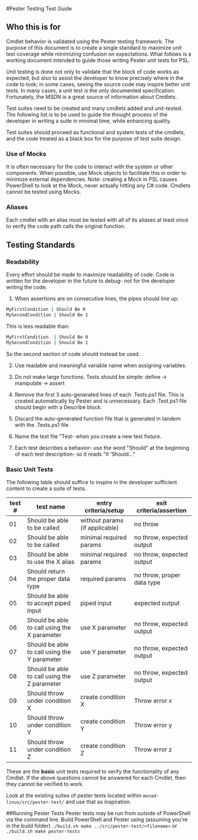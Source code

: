 #Pester Testing Test Guide

## Who this is for

Cmdlet behavior is validated using the Pester testing framework. The purpose of this document is to create a single standard to maximize unit test coverage while minimizing confusion on expectations. What follows is a working document intended to guide those writing Pester unit tests for PSL.   

Unit testing is done not only to validate that the block of code works as expected, but also to assist the developer to know precisely where in the code to look; in some cases, seeing the source code may inspire better unit tests. In many cases, a unit test *is* the only documented specification.  Fortunately, the MSDN is a great source of information about Cmdlets. 

Test suites need to be created and many cmdlets added and unit-tested. The following list is to be used to guide the thought process of the developer in writing a suite in minimal time, while enhancing quality.
 
Test suites should proceed as functional and system tests of the cmdlets, and the code treated as a black box for the purpose of test suite design.


### Use of Mocks
It is often necessary for the code to interact with the system or other components.  When possible, use Mock objects to facilitate this in order to minimize external dependencies.  Note: creating a Mock in PSL causes PowerShell to look at the Mock, never actually hitting any C# code. Cmdlets cannot be tested using Mocks.  

### Aliases
 Each cmdlet with an alias must be tested with all of its aliases at least once to verify the code path calls the original function.
 
## Testing Standards
### Readability
Every effort should be made to maximize readability of code.  Code is written for the developer in the future to debug- not for the developer writing the code. 

1) When assertions are on consecutive lines, the pipes should line up:

```sh
MyFirstCondition | Should Be 0 
MySecondCondition | Should Be 1 
```

This is less readable than: 
```sh
MyFirstCondition  | Should Be 0 
MySecondCondition | Should Be 1
```

So the second section of code should instead be used. 

2) Use readable and meaningful variable name when assigning variables. 

3) Do not make large functions. Tests should be simple: define -> manipulate -> assert

4) Remove the first 3 auto-generated lines of each .Tests.ps1 file. This is created automatically by Pester and is unnecessary.  Each .Test.ps1 file should begin with a Describe block. 

5) Discard the auto-generated function file that is generated in tandem with the .Tests.ps1 file 

6) Name the test file "Test-<cmdlet name > when you create a new test fixture.

7) Each test describes a behavior- use the word "Should" at the beginning of each test description- so it reads "It 'Should..."
	
### Basic Unit Tests

The following table should suffice to inspire in the developer sufficient content to create a suite of tests.

test # | test name | entry criteria/setup | exit criteria/assertion
-------|-----------|----------------------|------------------------
01 | Should be able to be called | without params (if applicable) | no throw
02 | Should be able to be called | minimal required params | no throw, expected output
03 | Should be able to use the X alias | minimal required params | no throw, expected output
04 | Should return the proper data type | required params | no throw, proper data type
05 | Should be able to accept piped input | piped input | expected output
06 | Should be able to call using the X parameter | use X parameter | no throw, expected output
07 | Should be able to call using the Y parameter | use Y parameter | no throw, expected output
08 | Should be able to call using the Z parameter | use Z parameter | no throw, expected output
09 | Should throw under condition X | create condition X | Throw error x
10 | Should throw under condition Y | create condition Y | Throw error y
11 | Should throw under condition Z | create condition Z | Throw error z

These are the **basic** unit tests required to verify the functionality of any Cmdlet.  If the above questions cannot be answered for each Cmdlet, then they cannot be verified to work.

Look at the existing suites of pester tests located within `monad-linux/src/pester-test/` and use that as inspiration.


##Running Pester Tests
Pester tests may be run from outside of PowerShell via the command line.  Build PowerShell and Pester using (assuming you're in the build folder) `./build.sh make ../src/pester-test/<filename>` or `./build.sh make pester-tests`
















